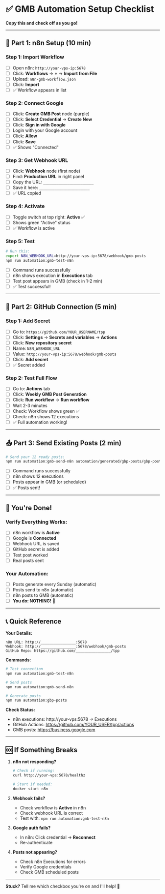 # ✅ GMB Automation Setup Checklist

**Copy this and check off as you go!**

---

## 🎯 Part 1: n8n Setup (10 min)

### Step 1: Import Workflow
- [ ] Open n8n: `http://your-vps-ip:5678`
- [ ] Click: **Workflows** → **+** → **Import from File**
- [ ] Upload: `n8n-gmb-workflow.json`
- [ ] Click: **Import**
- [ ] ✅ Workflow appears in list

### Step 2: Connect Google
- [ ] Click: **Create GMB Post** node (purple)
- [ ] Click: **Select Credential** → **Create New**
- [ ] Click: **Sign in with Google**
- [ ] Login with your Google account
- [ ] Click: **Allow**
- [ ] Click: **Save**
- [ ] ✅ Shows "Connected"

### Step 3: Get Webhook URL
- [ ] Click: **Webhook** node (first node)
- [ ] Find: **Production URL** in right panel
- [ ] Copy the URL: `_______________________`
- [ ] Save it here: `_______________________`
- [ ] ✅ URL copied

### Step 4: Activate
- [ ] Toggle switch at top right: **Active** ✅
- [ ] Shows green "Active" status
- [ ] ✅ Workflow is active

### Step 5: Test
```bash
# Run this:
export N8N_WEBHOOK_URL=http://your-vps-ip:5678/webhook/gmb-posts
npm run automation:gmb-test-n8n
```
- [ ] Command runs successfully
- [ ] n8n shows execution in **Executions** tab
- [ ] Test post appears in GMB (check in 1-2 min)
- [ ] ✅ Test successful!

---

## 🚀 Part 2: GitHub Connection (5 min)

### Step 1: Add Secret
- [ ] Go to: `https://github.com/YOUR_USERNAME/tpp`
- [ ] Click: **Settings** → **Secrets and variables** → **Actions**
- [ ] Click: **New repository secret**
- [ ] Name: `N8N_WEBHOOK_URL`
- [ ] Value: `http://your-vps-ip:5678/webhook/gmb-posts`
- [ ] Click: **Add secret**
- [ ] ✅ Secret added

### Step 2: Test Full Flow
- [ ] Go to: **Actions** tab
- [ ] Click: **Weekly GMB Post Generation**
- [ ] Click: **Run workflow** → **Run workflow**
- [ ] Wait 2-3 minutes
- [ ] Check: Workflow shows green ✅
- [ ] Check: n8n shows 12 executions
- [ ] ✅ Full automation working!

---

## 📤 Part 3: Send Existing Posts (2 min)

```bash
# Send your 12 ready posts:
npm run automation:gmb-send-n8n automation/generated/gbp-posts/gbp-posts-2025-10-21.json
```
- [ ] Command runs successfully
- [ ] n8n shows 12 executions
- [ ] Posts appear in GMB (or scheduled)
- [ ] ✅ Posts sent!

---

## 🎉 You're Done!

### Verify Everything Works:
- [ ] n8n workflow is **Active**
- [ ] Google is **Connected**
- [ ] Webhook URL is saved
- [ ] GitHub secret is added
- [ ] Test post worked
- [ ] Real posts sent

### Your Automation:
- [ ] Posts generate every Sunday (automatic)
- [ ] Posts send to n8n (automatic)
- [ ] n8n posts to GMB (automatic)
- [ ] **You do: NOTHING!** 🎊

---

## 📞 Quick Reference

**Your Details:**
```
n8n URL: http://________________:5678
Webhook: http://________________:5678/webhook/gmb-posts
GitHub Repo: https://github.com/________________/tpp
```

**Commands:**
```bash
# Test connection
npm run automation:gmb-test-n8n

# Send posts
npm run automation:gmb-send-n8n

# Generate posts
npm run automation:gbp-posts
```

**Check Status:**
- n8n executions: http://your-vps:5678 → Executions
- GitHub Actions: https://github.com/YOUR_USER/tpp/actions
- GMB posts: https://business.google.com

---

## 🆘 If Something Breaks

1. **n8n not responding?**
   ```bash
   # Check if running:
   curl http://your-vps:5678/healthz

   # Start if needed:
   docker start n8n
   ```

2. **Webhook fails?**
   - Check workflow is **Active** in n8n
   - Check webhook URL is correct
   - Test with: `npm run automation:gmb-test-n8n`

3. **Google auth fails?**
   - In n8n: Click credential → **Reconnect**
   - Re-authenticate

4. **Posts not appearing?**
   - Check n8n Executions for errors
   - Verify Google credentials
   - Check GMB scheduled posts

---

**Stuck?** Tell me which checkbox you're on and I'll help! 🚀

